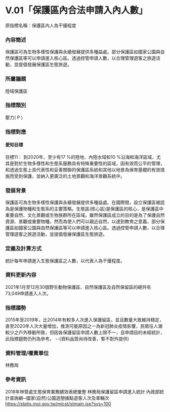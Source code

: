 # V.01「保護區內合法申請入內人數」
原指標名稱：保護區內人為干擾程度

<script type="text/javascript" src="http://cdn.mathjax.org/mathjax/latest/MathJax.js?config=TeX-AMS-MML_HTMLorMML"></script>

### 內容簡述
保護區可為生物多樣性保護與永續發展提供多種益處。部分保護區如國家公園與自然保護區等可以申請進入核心區。透過控管申請人數，以合理管理遊客之旅遊活動，並提倡發展保護區生態旅遊。

### 所屬議題
陸域保護區
### 指標類別
壓力( P )
### 指標對應
#### 愛知目標
目標11：
到2020年，至少有17 %的陸地、內陸水域和10 %沿海和海洋區域，尤其是對於生物多樣性和生態系服務具有特殊重要性的區域，因有效而公平的管理，和透過生態上具代表性和妥善關聯的保護區系統和其他以地景為保育基礎的有效措施而受到保護，並納入更廣泛的土地景觀和海洋景觀系統中。
### 發展背景
保護區可為生物多樣性保護與永續發展提供多種益處。在國際間，設立保護區被認為是保護物種和生態系的主要策略。生態區(核心區)是保護區的核心，是保護區中重要自然、文化景觀或生物族群所在區域。雖然保護區成立的目的是為了保護自然資源、景觀或重要物種，然而為使人們可以親近自然，以達到教育之意義，部分保護區如國家公園與自然保護區等可以申請進入核心區。透過控管申請人數，以合理管理遊客之旅遊活動，並提倡發展保護區生態旅遊。
### 定義及計算方式
統計每年申請進入生態保護區之人數，以代表人為干擾程度。
### 資料更新內容
2021年1月至12月30個野生動物保護區、自然保護區及自然保留區的總共有73,049申請進入人次。
### 指標趨勢
2015年至2019年，比2014年有較多人次進入保護留區，並且數量大致維持穩定，直至2020年人次大量增加，推測可能原因之一為新冠肺炎疫情影響，民眾往人潮較少之戶外移動所致，但因各保護留區申請人數上限不一，且申請目的未經統計，此指標趨勢仍列為參考。
--(資料品質尚待改善，暫不對外提供)
### 資料管理/權責單位
林務局
### 參考資訊
2018年林管處生態保育業務績效表總彙整
林務局保護留區申請進入統計
內政部統計查詢網─國家(自然)公園遊憩據點遊客人次及車輛次
https://statis.moi.gov.tw/micst/stmain.jsp?sys=100